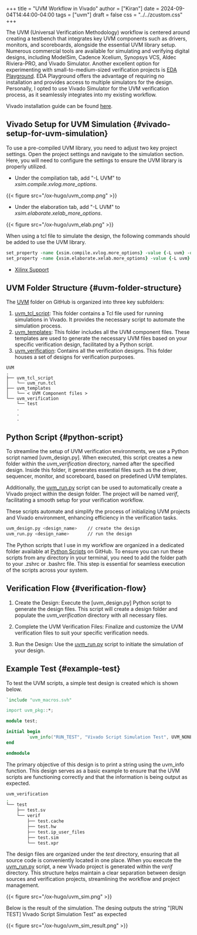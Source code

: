 +++
title = "UVM Workflow in Vivado"
author = ["Kiran"]
date = 2024-09-04T14:44:00-04:00
tags = ["uvm"]
draft = false
css = "../../zcustom.css"
+++

The UVM (Universal Verification Methodology) workflow is centered around creating a testbench that integrates key UVM components such as drivers, monitors, and scoreboards, alongside the essential UVM library setup. Numerous commercial tools are available for simulating and verifying digital designs, including ModelSim, Cadence Xcelium, Synopsys VCS, Aldec Riviera-PRO, and Vivado Simulator. Another excellent option for experimenting with small-to-medium-sized verification projects is [EDA Playground](https://www.edaplayground.com/). EDA Playground offers the advantage of requiring no installation and provides access to multiple simulators for the design. Personally, I opted to use Vivado Simulator for the UVM verification process, as it seamlessly integrates into my existing workflow.

Vivado installation guide can be found [here](https://24x7fpga.com/rtl_directory/2024_07_28_10_50_56_vivado_installation/).


## Vivado Setup for UVM Simulation {#vivado-setup-for-uvm-simulation}

To use a pre-compiled UVM library, you need to adjust two key project settings. Open the project settings and navigate to the simulation section. Here, you will need to configure the settings to ensure the UVM library is properly utilized.

-   Under the compilation tab, add "-L UVM" to _xsim.compile.xvlog.more_options_.

{{< figure src="/ox-hugo/uvm_comp.png" >}}

-   Under the elaboration tab, add "-L UVM" to _xsim.elaborate.xelab_more_options_.

{{< figure src="/ox-hugo/uvm_elab.png" >}}

When using a tcl file to simulate the design, the following commands should be added to use the UVM library.

```tcl
set_property -name {xsim.compile.xvlog.more_options} -value {-L uvm} -objects [get_filesets sim_1]
set_property -name {xsim.elaborate.xelab.more_options} -value {-L uvm} -objects [get_filesets sim_1]
```

-   [Xilinx Support](https://support.xilinx.com/s/article/1070861?language=en_US)


## UVM Folder Structure {#uvm-folder-structure}

The [UVM](https://github.com/24x7fpga/UVM) folder on GitHub is organized into three key subfolders:

1.  [uvm_tcl_script](https://github.com/24x7fpga/UVM/tree/main/uvm_tcl_script): This folder contains a Tcl file used for running simulations in Vivado. It provides the necessary script to automate the simulation process.
2.  [uvm_templates](https://github.com/24x7fpga/UVM/tree/main/uvm_templates): This folder includes all the UVM component files. These templates are used to generate the necessary UVM files based on your specific verification design, facilitated by a Python script.
3.  [uvm_verification](https://github.com/24x7fpga/UVM/tree/main/uvm_verification): Contains all the verification designs. This folder houses a set of designs for verification purposes.

<!--listend-->

```linux
UVM
.
├── uvm_tcl_script
│   └── uvm_run.tcl
├── uvm_templates
│   └── < UVM Component files >
└── uvm_verification
    └── test
    .
    .
    .
```


## Python Script {#python-script}

To streamline the setup of UVM verification environments, we use a Python script named [uvm_design.py]. When executed, this script creates a new folder within the _uvm_verification_ directory, named after the specified design. Inside this folder, it generates essential files such as the driver, sequencer, monitor, and scoreboard, based on predefined UVM templates.

Additionally, the [uvm_run.py](https://github.com/24x7fpga/PythonScripts/tree/master/uvm_scripts) script can be used to automatically create a Vivado project within the design folder. The project will be named _verif_, facilitating a smooth setup for your verification workflow.

These scripts automate and simplify the process of initializing UVM projects and Vivado environment, enhancing efficiency in the verification tasks.

```bash
uvm_design.py <design_name>    // create the design
uvm_run.py <design_name>       // run the design
```

The Python scripts that I use in my workflow are organized in a dedicated folder available at  [Python Scripts](https://github.com/24x7fpga/PythonScripts/tree/master) on GitHub. To ensure you can run these scripts from any directory in your terminal, you need to add the folder path to your .zshrc or .bashrc file. This step is essential for seamless execution of the scripts across your system.


## Verification Flow {#verification-flow}

1.  Create the Design: Execute the [uvm_design.py] Python script to generate the design files. This script will create a design folder and populate the _uvm_verification_ directory with all necessary files.

2.  Complete the UVM Verification Files: Finalize and customize the UVM verification files to suit your specific verification needs.

3.  Run the Design: Use the [uvm_run.py](https://github.com/24x7fpga/PythonScripts/tree/master/uvm_scripts) script to initiate the simulation of your design.


## Example Test {#example-test}

To test the UVM scripts, a simple test design is created which is shown below.

```verilog
`include "uvm_macros.svh"

import uvm_pkg::*;

module test;

initial begin
        `uvm_info("RUN_TEST", "Vivado Script Simulation Test", UVM_NONE);
end

endmodule
```

The primary objective of this design is to print a string using the uvm_info function. This design serves as a basic example to ensure that the UVM scripts are functioning correctly and that the information is being output as expected.

```bash
uvm_verification
.
└── test
    ├── test.sv
    └── verif
        ├── test.cache
        ├── test.hw
        ├── test.ip_user_files
        ├── test.sim
        └── test.xpr
```

The design files are organized under the _test_ directory, ensuring that all source code is conveniently located in one place. When you execute the [uvm_run.py](https://github.com/24x7fpga/PythonScripts/tree/master/uvm_scripts) script, a new Vivado project is generated within the _verif_ directory. This structure helps maintain a clear separation between design sources and verification projects, streamlining the workflow and project management.

{{< figure src="/ox-hugo/uvm_sim.png" >}}

Below is the result of the simulation. The desing outputs the string "[RUN TEST] Vivado Script Simulation Test" as expected

{{< figure src="/ox-hugo/uvm_sim_result.png" >}}
